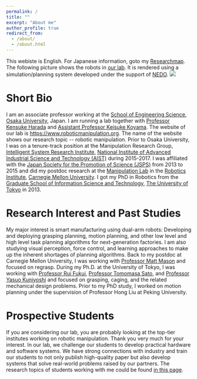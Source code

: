 ```yaml
---
permalink: /
title: ""
excerpt: "About me"
author_profile: true
redirect_from: 
  - /about/
  - /about.html
---
```

This webiste is English. For Japanese information, goto my [Researchmap](https://researchmap.jp/weiweiwan). The following picture shows the robots in [our lab](https://www.roboticmanipulation.org/). It is rendered using a simulation/planning system developed under the support of [NEDO](https://www.nedo.go.jp/english/index.html).
<img src="https://wanweiwei07.github.io/images/robotlist2.jpg">

Short Bio
======
I am an associate professor working at the [School of Engineering Science](https://www.es.osaka-u.ac.jp/en/), [Osaka University](https://www.osaka-u.ac.jp/en), Japan.  I am running a lab together with [Professor Kensuke Harada](http://www.hlab.sys.es.osaka-u.ac.jp/people/harada/) and [Assistant Professor Keisuke Koyama](https://kk-hs-sa.website/). The website of our lab is https://www.roboticmanipulation.org. The name of the website shows our research topic -- robotic manipulation. Prior to Osaka University, I was on a tenure-track position at the Manipulation Research Group, [Intelligent System Research Institute](https://unit.aist.go.jp/is/index.html), [National Institute of Advanced Industrial Science and Technology (AIST)](https://www.aist.go.jp/index_en.html) during 2015-2017. I was affiliated with the [Japan Society for the Promotion of Science (JSPS)](https://www.jsps.go.jp/english/) from 2013 to 2015 and did my postdoc research at the [Manipulation Lab](http://mlab.ri.cmu.edu/) in the [Robotics Institute](https://www.ri.cmu.edu/), [Carnegie Mellon University](https://www.cmu.edu/). I got my PhD in Robotics from the [Graduate School of Information Science and Technology](https://www.i.u-tokyo.ac.jp/index_e.shtml), [The University of Tokyo](https://www.u-tokyo.ac.jp/en/index.html) in 2013.

Research Interest and Past Studies
======
My major interest is smart manufacturing using dual-arm robots: Developing and deploying grasping planning, motion planning, and other low level and high level task planning algorithms for next-generation factories. I am also studying visual perception, force control, and learning approaches to make up the inherent shortages of planning algorithms. Back to my postdoc at Carnegie Mellon University, I was working with [Professor Matt Mason](http://www.cs.cmu.edu/~mason/) and focused on regrasp. During my Ph.D. at the University of Tokyo, I was working with [Professor Rui Fukui](https://www.k.u-tokyo.ac.jp/pros-e/person/rui_fukui/rui_fukui.htm), [Professor Tomomasa Sato](https://researchmap.jp/read0007519), and [Professor Yasuo Kuniyoshi](http://www.isi.imi.i.u-tokyo.ac.jp/member/) and focused on grasping, caging, and the related mechanical design problems. Prior to my PhD study, I worked on motion planning under the supervision of Professor Hong Liu at Peking University.

Prospective Students
======
If you are considering our lab, you are probably looking at the top-tier institutes working on robotic manipulation. Thank you very much for your interest. In our lab, we challenge our students to develop practical hardware and software systems. We have strong connections with industry and train our students to not only publish high-quality paper but also develop systems that solve real-world problems raised by our partners. The research topics of students working with me could be found [in this page](http://wanweiwei07.github.io).

<div style="display:inline-block;width:270px;"><script type="text/javascript" src="//rf.revolvermaps.com/0/0/7.js?i=1tbxe9zedcg&amp;m=0&amp;c=007eff&amp;cr1=00ff6c&amp;br=2&amp;sx=0&amp;ds=70" async="async"></script></div>
